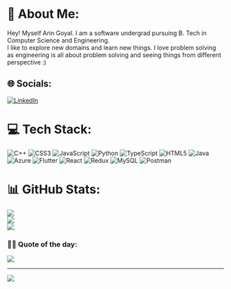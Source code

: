# 💫 About Me:
Hey! Myself Arin Goyal. I am a software undergrad pursuing B. Tech in Computer Science and Engineering. <br>I like to explore new domains and learn new things. I love problem solving as engineering is all about problem solving and seeing things from different perspective :)<br>


## 🌐 Socials:
[![LinkedIn](https://img.shields.io/badge/LinkedIn-%230077B5.svg?logo=linkedin&logoColor=white)](https://linkedin.com/in/arin-goyal) 

# 💻 Tech Stack:
![C++](https://img.shields.io/badge/c++-%2300599C.svg?style=for-the-badge&logo=c%2B%2B&logoColor=white) ![CSS3](https://img.shields.io/badge/css3-%231572B6.svg?style=for-the-badge&logo=css3&logoColor=white) ![JavaScript](https://img.shields.io/badge/javascript-%23323330.svg?style=for-the-badge&logo=javascript&logoColor=%23F7DF1E) ![Python](https://img.shields.io/badge/python-3670A0?style=for-the-badge&logo=python&logoColor=ffdd54) ![TypeScript](https://img.shields.io/badge/typescript-%23007ACC.svg?style=for-the-badge&logo=typescript&logoColor=white) ![HTML5](https://img.shields.io/badge/html5-%23E34F26.svg?style=for-the-badge&logo=html5&logoColor=white) ![Java](https://img.shields.io/badge/java-%23ED8B00.svg?style=for-the-badge&logo=java&logoColor=white) ![Azure](https://img.shields.io/badge/azure-%230072C6.svg?style=for-the-badge&logo=azure-devops&logoColor=white) ![Flutter](https://img.shields.io/badge/Flutter-%2302569B.svg?style=for-the-badge&logo=Flutter&logoColor=white) ![React](https://img.shields.io/badge/react-%2320232a.svg?style=for-the-badge&logo=react&logoColor=%2361DAFB) ![Redux](https://img.shields.io/badge/redux-%23593d88.svg?style=for-the-badge&logo=redux&logoColor=white) ![MySQL](https://img.shields.io/badge/mysql-%2300f.svg?style=for-the-badge&logo=mysql&logoColor=white) ![Postman](https://img.shields.io/badge/Postman-FF6C37?style=for-the-badge&logo=postman&logoColor=white)
# 📊 GitHub Stats:
![](https://github-readme-stats.vercel.app/api?username=Arin0402&theme=default&hide_border=false&include_all_commits=true&count_private=true)<br/>
![](https://github-readme-streak-stats.herokuapp.com/?user=Arin0402&theme=default&hide_border=false)<br/>
![](https://github-readme-stats.vercel.app/api/top-langs/?username=Arin0402&theme=default&hide_border=false&include_all_commits=true&count_private=true&layout=compact)

### ✍🏼 Quote of the day:
![](https://quotes-github-readme.vercel.app/api?type=horizontal&theme=radical)

---
[![](https://visitcount.itsvg.in/api?id=Arin0402&icon=0&color=0)](https://visitcount.itsvg.in)

<!-- Proudly created with GPRM ( https://gprm.itsvg.in ) -->
